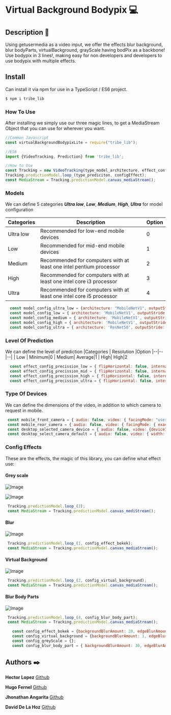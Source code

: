 
# Virtual Background Bodypix :computer:

  

## Description :page_facing_up:
Using getusermedia as a video input, we offer the effects blur background, blur bodyParts, virtualBackground, grayScale having bodPix as a backbone!
Use bodypix in 3 lines!, making easy for non developers and developers to use bodypix with multiple effects.

## Install

Can install it via npm for use in a TypeScript / ES6 project.
```sh
$ npm i tribe_lib
```
### How To Use
After installing we simply use our three magic lines, to get a MediaStream Object that you can use for wherever you want.
```js
//Common Javascript
const virtualBackgroundBodypixLite = require("tribe_lib");

//ES6
import {VideoTracking, Prediction} from 'tribe_lib';

//How to Use
const Tracking = new VideoTracking(type_model_architecture, effect_config_type, type_of_device);
Tracking.predictionModel.loop_(type_prediciton, configEffect);
const MediaStream = Tracking.predictionModel.canvas_mediaStream();
```
### Models
   We can define 5 categories ***Ultra low***,  ***Low***, ***Medium***, ***High***, ***Ultra*** for model configuration
   
| Categories | Description | Option 
|--|--|--|
| Ultra low | Recommended for low-end mobile devices| 0
| Low |  Recommended for mid-end mobile devices| 1
| Medium | Recommended for computers with at least one intel pentium processor |2
| High | Recommended for computers with at least one intel core i3 processor |3
| Ultra| Recommended for computers with at least one intel core i5 processor |4
```js
  const model_config_ultra_low = {architecture: "MobileNetV1", outputStride: 16, multiplier: 0.5, quantBytes: 2,};
  const model_config_low = { architecture: 'MobileNetV1', outputStride: 16, multiplier: 0.75, quantBytes: 2}; 
  const model_config_medium = { architecture: 'MobileNetV1', outputStride: 16, multiplier: 0.75, quantBytes: 2};
  const model_config_high = { architecture: 'MobileNetV1', outputStride: 8, multiplier: 1, quantBytes: 2};
  const model_config_ultra = { architecture: 'ResNet50', outputStride: 16, quantBytes: 2};
```
### Level Of Prediction

We can define the level of prediction
|Categories  | Resolution |Option
|--|--|--|
| Low |  Minimum|0
| Medium|  Average|1
| High|  High|2
```js
  const effect_config_precission_low = { flipHorizontal: false, internalResolution: 'low', segmentationThreshold: 0.7};
  const effect_config_precission_mid = { flipHorizontal: false, internalResolution: 'medium', segmentationThreshold: 0.7}; 
  const effect_config_precission_high = { flipHorizontal: false, internalResolution: 'high', segmentationThreshold: 0.7};
  const effect_config_precission_ultra = { flipHorizontal: false, internalResolution: 'ultra', segmentationThreshold: 0.7};
```
### Type Of Devices
We can define the dimensions of the video, in addition to which camera to request in mobile.
```js
 const mobile_front_camera = { audio: false, video: { facingMode: "user", width: width, height: height }};
 const mobile_rear_camera = { audio: false, video: { facingMode: { exact: "environment" }, width: width, height: height }};
 const desktop_selected_camera_device = { audio: false, video: {deviceId: "0faf4c1dc3b35ff09df6a31..." , width: width, height: height }};
 const desktop_select_camera_default = { audio: false, video: { width: width, height: height }};
```   

### Config Effects
These are the effects, the magic of this library, you can define what effect use:
#### Grey scale
![Image](https://i.imgur.com/d8Xs7i0.png[/img])

![Image](https://i.imgur.com/OgyT3Sl.png[/img])
```js
 Tracking.predictionModel.loop_(3);
 const MediaStream = Tracking.predictionModel.canvas_mediStream();
```
#### Blur
![Image](https://i.imgur.com/xkAT4pf.png[/img])
```js
 Tracking.predictionModel.loop_(1, config_effect_bokek);
 const MediaStream = Tracking.predictionModel.canvas_mediaStream();
```
#### Virtual Background
![Image](https://i.imgur.com/m42kzl8.png[/img])
```js
 Tracking.predictionModel.loop_(2, config_virtual_background);
 const MediaStream = Tracking.predictionModel.canvas_mediaStream();
```
#### Blur Body Parts
![Image](https://i.imgur.com/SKfLbIB.png[/img])
```js
 Tracking.predictionModel.loop_(4, config_blur_body_part);
 const MediaStream = Tracking.predictionModel.canvas_mediaStream();
```
```js
   const config_effect_bokek = {backgroundBlurAmount: 20, edgeBlurAmount: 10};
   const config_virtual_background = {backgroundBlurAmount: 1, edgeBlurAmount: 2.1, URL: 'base64'};
   const config_greyScale = {};
   const config_blur_body_part = { backgroundBlurAmount: 30, edgeBlurAmount: 2.1, faceBodyPartIdsToBlur: [0, 1] };
```
    

## Authors :black_nib:

**Hector Lopez** [Github](https://github.com/hectorlopezv)

**Hugo Fernel** [Github](https://github.com/daviddlhz)

**Jhonathan Angarita** [Github](https://github.com/JhonathanAlejandro01)

**David De La Hoz** [Github](https://github.com/daviddlhz)
